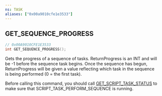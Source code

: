 ```yaml
---
ns: TASK
aliases: ["0x00a9010cfe1e3533"]
---
```

## GET_SEQUENCE_PROGRESS

```c
// 0x00A9010CFE1E3533
int GET_SEQUENCE_PROGRESS();
```

Gets the progress of a sequence of tasks.
ReturnProgress is an INT and will be -1 before the sequence task begins. Once the sequence has begun, ReturnProgress will be given a value reflecting which task in the sequence is being performed (0 = the first task).

Before calling this command, you should call [GET_SCRIPT_TASK_STATUS](#_0x77F1BEB8863288D5) to make sure that SCRIPT_TASK_PERFORM_SEQUENCE is running.

